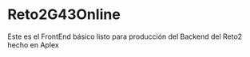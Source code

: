 # Reto2G43Online
Este es el FrontEnd básico listo para producción del Backend del Reto2 hecho en Aplex
